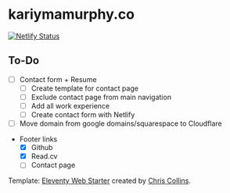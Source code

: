 # kariymamurphy.co

[![Netlify Status](https://api.netlify.com/api/v1/badges/c8206ad9-e3a5-43a9-906a-b158c4331f90/deploy-status)](https://app.netlify.com/sites/dancing-wisp-92b180/deploys)

## To-Do

- [ ] Contact form + Resume
  - [ ] Create template for contact page
  - [ ] Exclude contact page from main navigation
  - [ ] Add all work experience
  - [ ] Create contact form with Netlify
- [ ] Move domain from google domains/squarespace to Cloudflare
- Footer links
  - [X] Github
  - [X] Read.cv
  - [ ] Contact page

Template:
[Eleventy Web Starter](https://eleventywebstarter.netlify.app) created by [Chris Collins](https://www.chrissy.dev).